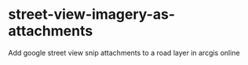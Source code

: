 # street-view-imagery-as-attachments
Add  google street view snip attachments to a road layer in arcgis online
